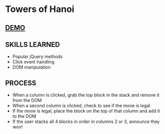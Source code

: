 # Towers of Hanoi

## [DEMO](http://mvholman.com/pages/demos/towersOfHanoi/index.html)

## SKILLS LEARNED

* Popular jQuery methods
* Click event handling
* DOM manipulation

## PROCESS

* When a column is clicked, grab the top block in the stack and remove it from the DOM
* When a second column is clicked, check to see if the move is legal
* If the move is legal, place the block on the top of that column and add it to the DOM
* If the user stacks all 4 blocks in order in columns 2 or 3, announce they won!
